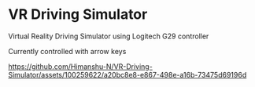 # VR Driving Simulator
 Virtual Reality Driving Simulator using Logitech G29 controller

Currently controlled with arrow keys

https://github.com/Himanshu-N/VR-Driving-Simulator/assets/100259622/a20bc8e8-e867-498e-a16b-73475d69196d

